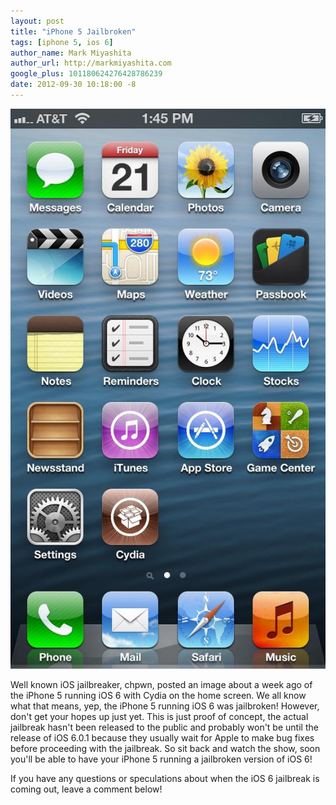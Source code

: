 ```yaml
---
layout: post
title: "iPhone 5 Jailbroken"
tags: [iphone 5, ios 6]
author_name: Mark Miyashita
author_url: http://markmiyashita.com
google_plus: 101180624276428786239
date: 2012-09-30 10:18:00 -8
---
```


<img class="clear blog-image-full-border" src="/images/iphone5_jailbreak.jpg" title="iPhone 5">

Well known iOS jailbreaker, chpwn, posted an image about a week ago of the iPhone 5 running iOS 6 with Cydia on the home screen. We all know what that means, yep, the iPhone 5 running iOS 6 was jailbroken! However, don't get your hopes up just yet. This is just proof of concept, the actual jailbreak hasn't been released to the public and probably won't be until the release of iOS 6.0.1 because they usually wait for Apple to make bug fixes before proceeding with the jailbreak. So sit back and watch the show, soon you'll be able to have your iPhone 5 running a jailbroken version of iOS 6!

If you have any questions or speculations about when the iOS 6 jailbreak is coming out, leave a comment below!
